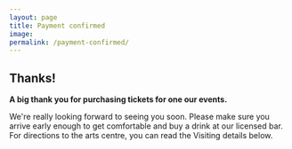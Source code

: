 ```yaml
---
layout: page
title: Payment confirmed
image:
permalink: /payment-confirmed/
---
```


## Thanks!

**A big thank you for purchasing tickets for one our events.**

We're really looking forward to seeing you soon. Please make sure you arrive early enough to get comfortable and buy a drink at our licensed bar. For directions to the arts centre, you can read the Visiting details below.
